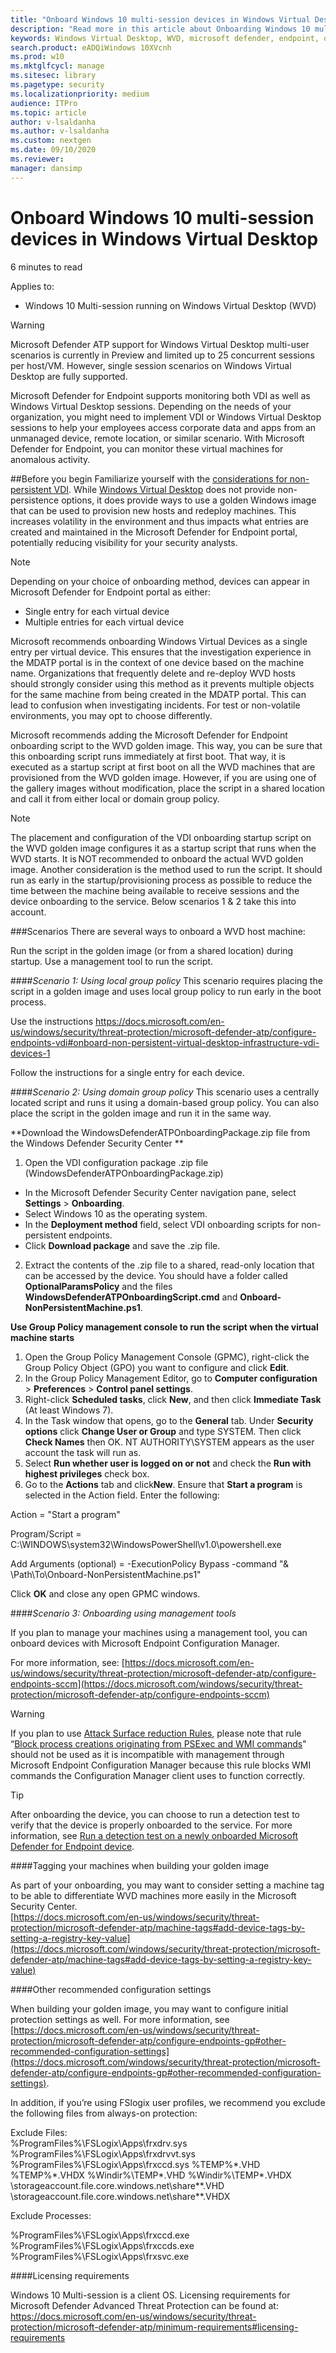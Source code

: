 ```yaml
---
title: "Onboard Windows 10 multi-session devices in Windows Virtual Desktop"
description: "Read more in this article about Onboarding Windows 10 multi-session devices in Windows Virtual Desktop"
keywords: Windows Virtual Desktop, WVD, microsoft defender, endpoint, onboard
search.product: eADQiWindows 10XVcnh
ms.prod: w10
ms.mktglfcycl: manage
ms.sitesec: library
ms.pagetype: security
ms.localizationpriority: medium
audience: ITPro 
ms.topic: article 
author: v-lsaldanha
ms.author: v-lsaldanha
ms.custom: nextgen
ms.date: 09/10/2020
ms.reviewer: 
manager: dansimp
---
```


# Onboard Windows 10 multi-session devices in Windows Virtual Desktop 
6 minutes to read 

Applies to: 
- Windows 10 Multi-session running on Windows Virtual Desktop (WVD) 

> [!WARNING]
> Microsoft Defender ATP support for Windows Virtual Desktop multi-user scenarios is currently in Preview and limited up to 25 concurrent sessions per host/VM. However, single session scenarios on Windows Virtual Desktop are fully supported.

Microsoft Defender for Endpoint supports monitoring both VDI as well as Windows Virtual Desktop sessions. Depending on the needs of your organization, you might need to implement VDI or Windows Virtual Desktop sessions to help your employees access corporate data and apps from an unmanaged device, remote location, or similar scenario. With Microsoft Defender for Endpoint, you can monitor these virtual machines for anomalous activity.

 ##Before you begin
Familiarize yourself with the [considerations for non-persistent VDI](https://docs.microsoft.com/windows/security/threat-protection/microsoft-defender-atp/configure-endpoints-vdi#onboard-non-persistent-virtual-desktop-infrastructure-vdi-devices-1). While [Windows Virtual Desktop](https://docs.microsoft.com/azure/virtual-desktop/overview) does not provide non-persistence options, it does provide ways to use a golden Windows image that can be used to provision new hosts and redeploy machines. This increases volatility in the environment and thus impacts what entries are created and maintained in the Microsoft Defender for Endpoint portal, potentially reducing visibility for your security analysts.

> [!NOTE]
> Depending on your choice of onboarding method, devices can appear in Microsoft Defender for Endpoint portal as either: 
> - Single entry for each virtual device 
> - Multiple entries for each virtual device 
>
> Microsoft recommends onboarding Windows Virtual Devices as a single entry per virtual device. This ensures that the investigation experience in the MDATP portal is in the context of one device based on the machine name. Organizations that frequently delete and re-deploy WVD hosts should strongly consider using this method as it prevents multiple objects for the same machine from being created in the MDATP portal. This can lead to confusion when investigating incidents. For test or non-volatile environments, you may opt to choose differently. 

Microsoft recommends adding the Microsoft Defender for Endpoint onboarding script to the WVD golden image. This way, you can be sure that this onboarding script runs immediately at first boot. That way, it is executed as a startup script at first boot on all the WVD machines that are provisioned from the WVD golden image. However, if you are using one of the gallery images without modification, place the script in a shared location and call it from either local or domain group policy. 

> [!NOTE]
> The placement and configuration of the VDI onboarding startup script on the WVD golden image configures it as a startup script that runs when the WVD starts. It is NOT recommended to onboard the actual WVD golden image. Another consideration is the method used to run the script. It should run as early in the startup/provisioning process as possible to reduce the time between the machine being available to receive sessions and the device onboarding to the service. Below scenarios 1 & 2 take this into account.

###Scenarios
There are several ways to onboard a WVD host machine:

Run the script in the golden image (or from a shared location) during startup.
Use a management tool to run the script.

####*Scenario 1: Using local group policy*
This scenario requires placing the script in a golden image and uses local group policy to run early in the boot process.

Use the instructions [https://docs.microsoft.com/en-us/windows/security/threat-protection/microsoft-defender-atp/configure-endpoints-vdi#onboard-non-persistent-virtual-desktop-infrastructure-vdi-devices-1 ](https://docs.microsoft.com/windows/security/threat-protection/microsoft-defender-atp/configure-endpoints-vdi#onboard-non-persistent-virtual-desktop-infrastructure-vdi-devices-1)

Follow the instructions for a single entry for each device.

####*Scenario 2: Using domain group policy*
This scenario uses a centrally located script and runs it using a domain-based group policy. You can also place the script in the golden image and run it in the same way.

**Download the WindowsDefenderATPOnboardingPackage.zip file from the Windows Defender Security Center **
1. Open the VDI configuration package .zip file (WindowsDefenderATPOnboardingPackage.zip)  
- In the Microsoft Defender Security Center navigation pane, select **Settings** > **Onboarding**. 
- Select Windows 10 as the operating system. 
- In the **Deployment method** field, select VDI onboarding scripts for non-persistent endpoints. 
- Click **Download package** and save the .zip file. 
2. Extract the contents of the .zip file to a shared, read-only location that can be accessed by the device. You should have a folder called **OptionalParamsPolicy** and the files **WindowsDefenderATPOnboardingScript.cmd** and **Onboard-NonPersistentMachine.ps1**.

**Use Group Policy management console to run the script when the virtual machine starts**
1. Open the Group Policy Management Console (GPMC), right-click the Group Policy Object (GPO) you want to configure and click **Edit**.
1. In the Group Policy Management Editor, go to **Computer configuration** \> **Preferences** \> **Control panel settings**. 
1. Right-click **Scheduled tasks**, click **New**, and then click **Immediate Task** (At least Windows 7). 
1. In the Task window that opens, go to the **General** tab. Under **Security options** click **Change User or Group** and type SYSTEM. Then click **Check Names** then OK. NT AUTHORITY\SYSTEM appears as the user account the task will run as. 
1. Select **Run whether user is logged on or not** and check the **Run with highest privileges** check box. 
1. Go to the **Actions** tab and click**New**. Ensure that **Start a program** is selected in the Action field. Enter the following: 

Action = "Start a program" 

Program/Script = C:\WINDOWS\system32\WindowsPowerShell\v1.0\powershell.exe 

Add Arguments (optional) = -ExecutionPolicy Bypass -command "& \\Path\To\Onboard-NonPersistentMachine.ps1"

Click **OK** and close any open GPMC windows.

####*Scenario 3: Onboarding using management tools*

If you plan to manage your machines using a management tool, you can onboard devices with Microsoft Endpoint Configuration Manager.

For more information, see: [https://docs.microsoft.com/en-us/windows/security/threat-protection/microsoft-defender-atp/configure-endpoints-sccm](https://docs.microsoft.com/windows/security/threat-protection/microsoft-defender-atp/configure-endpoints-sccm) 

> [!WARNING]
> If you plan to use [Attack Surface reduction Rules](https://docs.microsoft.com/windows/security/threat-protection/microsoft-defender-atp/attack-surface-reduction), please note that rule “[Block process creations originating from PSExec and WMI commands](https://docs.microsoft.com/windows/security/threat-protection/microsoft-defender-atp/attack-surface-reduction#block-process-creations-originating-from-psexec-and-wmi-commands)" should not be used as it is incompatible with management through Microsoft Endpoint Configuration Manager because this rule blocks WMI commands the Configuration Manager client uses to function correctly. 

> [!TIP]
> After onboarding the device, you can choose to run a detection test to verify that the device is properly onboarded to the service. For more information, see [Run a detection test on a newly onboarded Microsoft Defender for Endpoint device](https://docs.microsoft.com/windows/security/threat-protection/microsoft-defender-atp/run-detection-test). 

####Tagging your machines when building your golden image 

As part of your onboarding, you may want to consider setting a machine tag to be able to differentiate WVD machines more easily in the Microsoft Security Center.  
[https://docs.microsoft.com/en-us/windows/security/threat-protection/microsoft-defender-atp/machine-tags#add-device-tags-by-setting-a-registry-key-value](https://docs.microsoft.com/windows/security/threat-protection/microsoft-defender-atp/machine-tags#add-device-tags-by-setting-a-registry-key-value)  

####Other recommended configuration settings 

When building your golden image, you may want to configure initial protection settings as well. For more information, see [https://docs.microsoft.com/en-us/windows/security/threat-protection/microsoft-defender-atp/configure-endpoints-gp#other-recommended-configuration-settings](https://docs.microsoft.com/windows/security/threat-protection/microsoft-defender-atp/configure-endpoints-gp#other-recommended-configuration-settings). 

In addition, if you’re using FSlogix user profiles, we recommend you exclude the following files from always-on protection: 

Exclude Files:  
%ProgramFiles%\FSLogix\Apps\frxdrv.sys 
%ProgramFiles%\FSLogix\Apps\frxdrvvt.sys 
%ProgramFiles%\FSLogix\Apps\frxccd.sys 
%TEMP%\*.VHD 
%TEMP%\*.VHDX 
%Windir%\TEMP\*.VHD 
%Windir%\TEMP\*.VHDX 
\\storageaccount.file.core.windows.net\share\*\*.VHD 
\\storageaccount.file.core.windows.net\share\*\*.VHDX 

Exclude Processes: 

%ProgramFiles%\FSLogix\Apps\frxccd.exe 
%ProgramFiles%\FSLogix\Apps\frxccds.exe 
%ProgramFiles%\FSLogix\Apps\frxsvc.exe 

####Licensing requirements 

Windows 10 Multi-session is a client OS. Licensing requirements for Microsoft Defender Advanced Threat Protection can be found at: [https://docs.microsoft.com/en-us/windows/security/threat-protection/microsoft-defender-atp/minimum-requirements#licensing-requirements ](https://docs.microsoft.com/windows/security/threat-protection/microsoft-defender-atp/minimum-requirements#licensing-requirements)